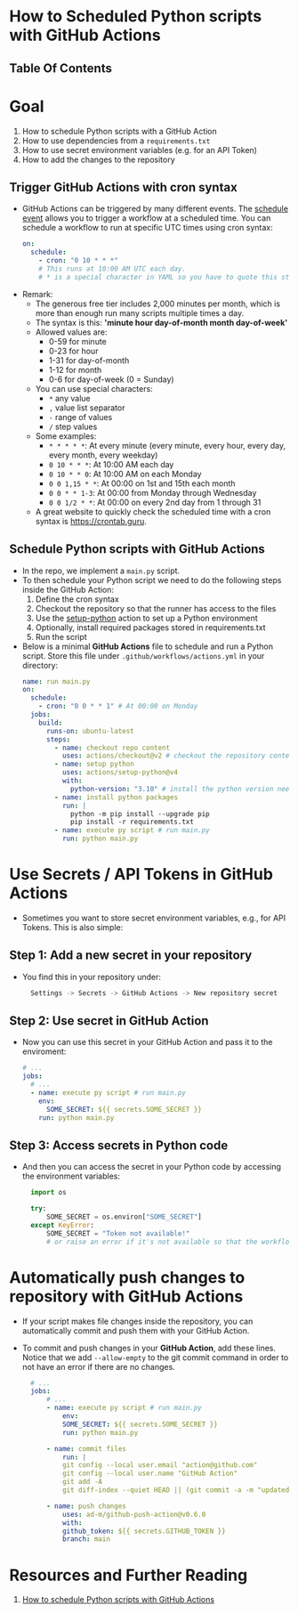 # How to Scheduled Python scripts with GitHub Actions

## Table Of Contents

# Goal

1. How to schedule Python scripts with a GitHub Action
2. How to use dependencies from a `requirements.txt`
3. How to use secret environment variables (e.g. for an API Token)
4. How to add the changes to the repository

## Trigger GitHub Actions with cron syntax

- GitHub Actions can be triggered by many different events. The [schedule event](https://docs.github.com/en/actions/writing-workflows/choosing-when-your-workflow-runs/events-that-trigger-workflows#schedule) allows you to trigger a workflow at a scheduled time. You can schedule a workflow to run at specific UTC times using cron syntax:
  ```yml
  on:
    schedule:
      - cron: "0 10 * * *"
      # This runs at 10:00 AM UTC each day.
      # * is a special character in YAML so you have to quote this string
  ```
- Remark:
  - The generous free tier includes 2,000 minutes per month, which is more than enough run many scripts multiple times a day.
  - The syntax is this: **'minute hour day-of-month month day-of-week'**
  - Allowed values are:
    - 0-59 for minute
    - 0-23 for hour
    - 1-31 for day-of-month
    - 1-12 for month
    - 0-6 for day-of-week (0 = Sunday)
  - You can use special characters:
    - `*` any value
    - `,` value list separator
    - `-` range of values
    - `/` step values
  - Some examples:
    - `* * * * *`: At every minute (every minute, every hour, every day, every month, every weekday)
    - `0 10 * * *`: At 10:00 AM each day
    - `0 10 * * 0`: At 10:00 AM on each Monday
    - `0 0 1,15 * *`: At 00:00 on 1st and 15th each month
    - `0 0 * * 1-3`: At 00:00 from Monday through Wednesday
    - `0 0 1/2 * *`: At 00:00 on every 2nd day from 1 through 31
  - A great website to quickly check the scheduled time with a cron syntax is https://crontab.guru.

## Schedule Python scripts with GitHub Actions

- In the repo, we implement a `main.py` script.
- To then schedule your Python script we need to do the following steps inside the GitHub Action:
  1. Define the cron syntax
  2. Checkout the repository so that the runner has access to the files
  3. Use the [setup-python](https://github.com/actions/setup-python) action to set up a Python environment
  4. Optionally, install required packages stored in requirements.txt
  5. Run the script
- Below is a minimal **GitHub Actions** file to schedule and run a Python script. Store this file under `.github/workflows/actions.yml` in your directory:
  ```yml
  name: run main.py
  on:
    schedule:
      - cron: "0 0 * * 1" # At 00:00 on Monday
    jobs:
      build:
        runs-on: ubuntu-latest
        steps:
          - name: checkout repo content
            uses: actions/checkout@v2 # checkout the repository content
          - name: setup python
            uses: actions/setup-python@v4
            with:
              python-version: "3.10" # install the python version needed
          - name: install python packages
            run: |
              python -m pip install --upgrade pip
              pip install -r requirements.txt
          - name: execute py script # run main.py
            run: python main.py
  ```

# Use Secrets / API Tokens in GitHub Actions

- Sometimes you want to store secret environment variables, e.g., for API Tokens. This is also simple:

## Step 1: Add a new secret in your repository

- You find this in your repository under:
  ```sh
    Settings -> Secrets -> GitHub Actions -> New repository secret
  ```

## Step 2: Use secret in GitHub Action

- Now you can use this secret in your GitHub Action and pass it to the enviroment:
  ```yml
  # ...
  jobs:
    # ...
    - name: execute py script # run main.py
      env:
        SOME_SECRET: ${{ secrets.SOME_SECRET }}
      run: python main.py
  ```

## Step 3: Access secrets in Python code

- And then you can access the secret in your Python code by accessing the environment variables:

  ```py
    import os

    try:
        SOME_SECRET = os.environ["SOME_SECRET"]
    except KeyError:
        SOME_SECRET = "Token not available!"
        # or raise an error if it's not available so that the workflow fails
  ```

# Automatically push changes to repository with GitHub Actions

- If your script makes file changes inside the repository, you can automatically commit and push them with your GitHub Action.
- To commit and push changes in your **GitHub Action**, add these lines. Notice that we add `--allow-empty` to the git commit command in order to not have an error if there are no changes.

  ```yml
    # ...
    jobs:
        # ...
        - name: execute py script # run main.py
            env:
            SOME_SECRET: ${{ secrets.SOME_SECRET }}
            run: python main.py

        - name: commit files
            run: |
            git config --local user.email "action@github.com"
            git config --local user.name "GitHub Action"
            git add -A
            git diff-index --quiet HEAD || (git commit -a -m "updated files" --allow-empty)

        - name: push changes
            uses: ad-m/github-push-action@v0.6.0
            with:
            github_token: ${{ secrets.GITHUB_TOKEN }}
            branch: main
  ```

# Resources and Further Reading

1. [How to schedule Python scripts with GitHub Actions](https://www.python-engineer.com/posts/run-python-github-actions/)
